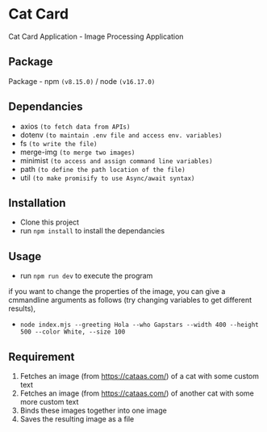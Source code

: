 # Cat Card
Cat Card Application - Image Processing Application

## Package
Package - npm `(v8.15.0)` / node `(v16.17.0)`

## Dependancies
- axios `(to fetch data from APIs)`
- dotenv `(to maintain .env file and access env. variables)`
- fs `(to write the file)`
- merge-img `(to merge two images)`
- minimist `(to access and assign command line variables)`
- path `(to define the path location of the file)`
- util `(to make promisify to use Async/await syntax)`

## Installation
- Clone this project
- run `npm install` to install the dependancies

## Usage
- run `npm run dev` to execute the program

if you want to change the properties of the image, you can give a cmmandline arguments as follows (try changing variables to get different results),
- `node index.mjs --greeting Hola --who Gapstars --width 400 --height 500 --color White, --size 100` 

## Requirement
1. Fetches an image (from https://cataas.com/) of a cat with some custom text
2. Fetches an image (from https://cataas.com/) of another cat with some more custom text
3. Binds these images together into one image
4. Saves the resulting image as a file
